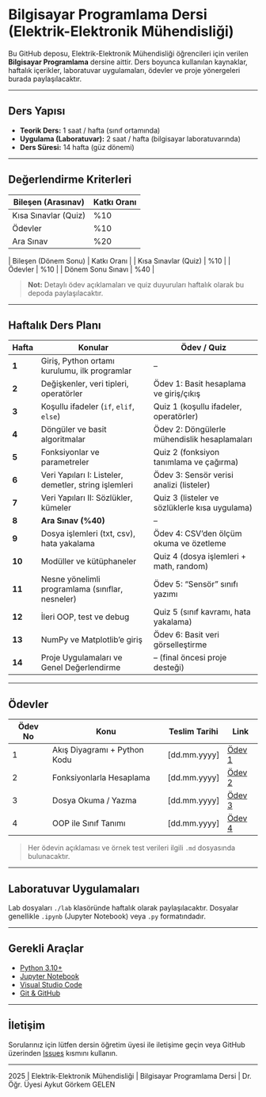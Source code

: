 # Bilgisayar Programlama Dersi (Elektrik-Elektronik Mühendisliği)

Bu GitHub deposu, Elektrik-Elektronik Mühendisliği öğrencileri için verilen **Bilgisayar Programlama** dersine aittir. Ders boyunca kullanılan kaynaklar, haftalık içerikler, laboratuvar uygulamaları, ödevler ve proje yönergeleri burada paylaşılacaktır.

---

## Ders Yapısı

-  **Teorik Ders:** 1 saat / hafta (sınıf ortamında)  
-  **Uygulama (Laboratuvar):** 2 saat / hafta (bilgisayar laboratuvarında)  
-  **Ders Süresi:** 14 hafta (güz dönemi)  

---

## Değerlendirme Kriterleri

| Bileşen (Arasınav)             | Katkı Oranı |
|--------------------------------|-------------|
| Kısa Sınavlar (Quiz)           | %10         |
| Ödevler                        | %10         |
| Ara Sınav                      | %20         |

| Bileşen (Dönem Sonu)           | Katkı Oranı |
| Kısa Sınavlar (Quiz)           | %10         |
| Ödevler                        | %10         |
| Dönem Sonu Sınavı              | %40         |


> **Not:** Detaylı ödev açıklamaları ve quiz duyuruları haftalık olarak bu depoda paylaşılacaktır.

---

## Haftalık Ders Planı

| Hafta | Konular | Ödev / Quiz |
|-------|----------|-------------|
| **1** | Giriş, Python ortamı kurulumu, ilk programlar | – |
| **2** | Değişkenler, veri tipleri, operatörler | Ödev 1: Basit hesaplama ve giriş/çıkış |
| **3** | Koşullu ifadeler (`if`, `elif`, `else`) | Quiz 1 (koşullu ifadeler, operatörler) |
| **4** | Döngüler ve basit algoritmalar | Ödev 2: Döngülerle mühendislik hesaplamaları |
| **5** | Fonksiyonlar ve parametreler | Quiz 2 (fonksiyon tanımlama ve çağırma) |
| **6** | Veri Yapıları I: Listeler, demetler, string işlemleri | Ödev 3: Sensör verisi analizi (listeler) |
| **7** | Veri Yapıları II: Sözlükler, kümeler | Quiz 3 (listeler ve sözlüklerle kısa uygulama) |
| **8** | **Ara Sınav (%40)** | – |
| **9** | Dosya işlemleri (txt, csv), hata yakalama | Ödev 4: CSV’den ölçüm okuma ve özetleme |
| **10** | Modüller ve kütüphaneler | Quiz 4 (dosya işlemleri + math, random) |
| **11** | Nesne yönelimli programlama (sınıflar, nesneler) | Ödev 5: “Sensör” sınıfı yazımı |
| **12** | İleri OOP, test ve debug | Quiz 5 (sınıf kavramı, hata yakalama) |
| **13** | NumPy ve Matplotlib’e giriş | Ödev 6: Basit veri görselleştirme |
| **14** | Proje Uygulamaları ve Genel Değerlendirme | – (final öncesi proje desteği) |

---

## Ödevler

| Ödev No | Konu                         | Teslim Tarihi | Link |
|---------|------------------------------|----------------|------|
| 1       | Akış Diyagramı + Python Kodu | [dd.mm.yyyy]   | [Ödev 1](./odevler/odev1.md) |
| 2       | Fonksiyonlarla Hesaplama     | [dd.mm.yyyy]   | [Ödev 2](./odevler/odev2.md) |
| 3       | Dosya Okuma / Yazma          | [dd.mm.yyyy]   | [Ödev 3](./odevler/odev3.md) |
| 4       | OOP ile Sınıf Tanımı         | [dd.mm.yyyy]   | [Ödev 4](./odevler/odev4.md) |

>  Her ödevin açıklaması ve örnek test verileri ilgili `.md` dosyasında bulunacaktır.

---

##  Laboratuvar Uygulamaları

Lab dosyaları `./lab` klasöründe haftalık olarak paylaşılacaktır. Dosyalar genellikle `.ipynb` (Jupyter Notebook) veya `.py` formatındadır.

---

##  Gerekli Araçlar

- [Python 3.10+](https://www.python.org/)  
- [Jupyter Notebook](https://jupyter.org/)  
- [Visual Studio Code](https://code.visualstudio.com/)  
- [Git & GitHub](https://desktop.github.com/)  

---

##  İletişim

Sorularınız için lütfen dersin öğretim üyesi ile iletişime geçin veya GitHub üzerinden [Issues](https://github.com/kullaniciadi/ders-repo/issues) kısmını kullanın.

---

2025 | Elektrik-Elektronik Mühendisliği | Bilgisayar Programlama Dersi | Dr. Öğr. Üyesi Aykut Görkem GELEN